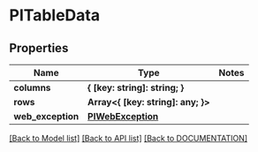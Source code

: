 # PITableData

## Properties
Name | Type | Notes
------------ | ------------- | -------------
**columns** | **{ [key: string]: string; }**
**rows** | **Array<{ [key: string]: any; }>**
**web_exception** | **[**PIWebException**](../models/PIWebException.md)**

[[Back to Model list]](../../DOCUMENTATION.md#documentation-for-models) [[Back to API list]](../../DOCUMENTATION.md#documentation-for-api-endpoints) [[Back to DOCUMENTATION]](../../DOCUMENTATION.md)
